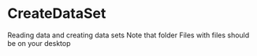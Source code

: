 # CreateDataSet
Reading data and creating data sets
Note that folder Files with files should be on your desktop

